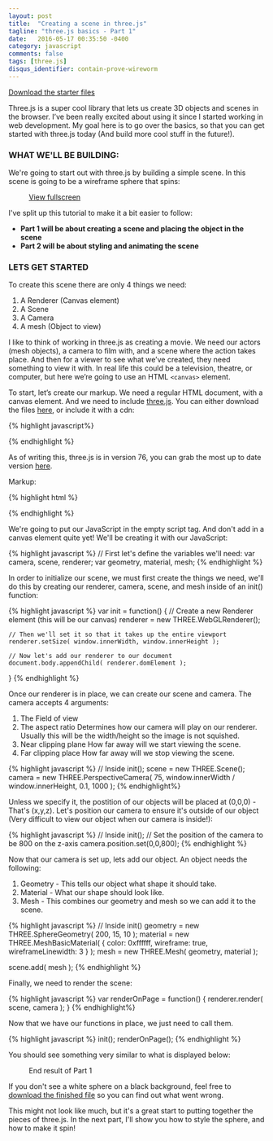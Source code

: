 ```yaml
---
layout: post
title:  "Creating a scene in three.js"
tagline: "three.js basics - Part 1"
date:   2016-05-17 00:35:50 -0400
category: javascript
comments: false
tags: [three.js]
disqus_identifier: contain-prove-wireworm
---
```


<p class="text-center download-link">
<a href="/assets/2016/05/three_js/downloads/part1/part_1_start.html" download="three_js_part1_start.html">Download the starter files</a>
</p>

Three.js is a super cool library that lets us create 3D objects and scenes in the browser. I’ve been really excited about using it since I started working in web development. My goal here is to go over the basics, so that you can get started with three.js today (And build more cool stuff in the future!). 

### WHAT WE'LL BE BUILDING:
We're going to start out with three.js by building a simple scene. 
In this scene is going to be a wireframe sphere that spins:  

<figure>
	<canvas id="demo"></canvas>
	<figcaption><a target="_blank" href="/assets/2016/05/three_js/demos/three_js_simple_scene_demo.html">View fullscreen</a></figcaption>
</figure>

I've split up this tutorial to make it a bit easier to follow:

- <strong>Part 1 will be about creating a scene and placing the object in the scene</strong>
- <strong>Part 2 will be about styling and animating the scene</strong>

### LETS GET STARTED

To create this scene there are only 4 things we need:  

1. A Renderer (Canvas element)
2. A Scene
3. A Camera 
4. A mesh (Object to view)

I like to think of working in three.js as creating a movie. We need our actors (mesh objects), a camera to film with, and a scene where the action takes place. And then for a viewer to see what we’ve created, they need something to view it with. In real life this could be a television, theatre, or computer, but here we’re going to use an HTML `<canvas>` element. 


To start, let’s create our markup. We need a regular HTML document, with a canvas element. And we need to include [three.js](http://threejs.org). You can either download the files [here](http://threejs.org/docs/index.html#Manual/Introduction/Creating_a_scene), or include it with a cdn: 

{% highlight javascript%}
<script src="https://cdnjs.cloudflare.com/ajax/libs/three.js/r76/three.min.js"></script>
{% endhighlight %}

As of writing this, three.js is in version 76, you can grab the most up to date version [here](https://cdnjs.com/libraries/three.js/). 

Markup: 

{% highlight html %}
<!DOCTYPE html>
<html lang="en">
<head>
  <meta charset="UTF-8">
  <title>Simple three.js scene</title>
</head>
<body>
  <script src="https://cdnjs.cloudflare.com/ajax/libs/three.js/r76/three.min.js"></script>
  <script></script>
</body>
</html>
{% endhighlight %}

We're going to put our JavaScript in the empty script tag. And don't add in a canvas element quite yet! We'll be creating it with our JavaScript: 

{% highlight javascript %}
// First let's define the variables we'll need: 
var camera, scene, renderer;
var geometry, material, mesh;
{% endhighlight %}

In order to initialize our scene, we must first create the things we need, we'll do this by creating our renderer, camera, scene, and mesh inside of an init() function:

{% highlight javascript %}
var init = function() {
	// Create a new Renderer element (this will be our canvas)
	renderer = new THREE.WebGLRenderer();

	// Then we'll set it so that it takes up the entire viewport
	renderer.setSize( window.innerWidth, window.innerHeight );

	// Now let's add our renderer to our document
	document.body.appendChild( renderer.domElement );	
}
{% endhighlight %}

Once our renderer is in place, we can create our scene and camera. The camera accepts 4 arguments:

1. The Field of view
2. The aspect ratio
	Determines how our camera will play on our renderer. Usually this will be the width/height so the image is not squished. 
3. Near clipping plane
	How far away will we start viewing the scene.
4. Far clipping place
	How far away will we stop viewing the scene. 

{% highlight javascript %}
// Inside init();
scene = new THREE.Scene();
camera = new THREE.PerspectiveCamera( 75, window.innerWidth / window.innerHeight, 0.1, 1000 );
{% endhighlight%}

Unless we specify it, the postition of our objects will be placed at (0,0,0) - That's (x,y,z). Let's position our camera to ensure it's outside of our object (Very difficult to view our object when our camera is inside!):

{% highlight javascript %}
// Inside init();
// Set the position of the camera to be 800 on the z-axis
camera.position.set(0,0,800);
{% endhighlight %}

Now that our camera is set up, lets add our object.
An object needs the following:

1. Geometry - This tells our object what shape it should take.
2. Material - What our shape should look like.
3. Mesh - This combines our geometry and mesh so we can add it to the scene. 


{% highlight javascript %}
// Inside init()
geometry = new THREE.SphereGeometry( 200, 15, 10 );
material = new THREE.MeshBasicMaterial( { color: 0xffffff, wireframe: true, wireframeLinewidth: 3 } );
mesh = new THREE.Mesh( geometry, material );

scene.add( mesh );
{% endhighlight %}

Finally, we need to render the scene: 

{% highlight javascript %}
var renderOnPage = function() {
	renderer.render( scene, camera );
}
{% endhighlight%}

Now that we have our functions in place, we just need to call them. 

{% highlight javascript %}
init();
renderOnPage();
{% endhighlight %}

You should see something very similar to what is displayed below: 

<figure>
	<canvas id="part1"></canvas>
	<figcaption>End result of Part 1</figcaption>
</figure>

If you don't see a white sphere on a black background, feel free to <a href="/assets/2016/05/three_js/downloads/part1/part_1_end.html" download="three_js_part1_end.html">download the finished file</a> so you can find out what went wrong. 

This might not look like much, but it's a great start to putting together the pieces of three.js. In the next part, I'll show you how to style the sphere, and how to make it spin!

<!-- ON TO PART 2 -->


<script src="https://cdnjs.cloudflare.com/ajax/libs/three.js/r76/three.min.js"></script>
<script>

	// var camera, scene, ratio, renderer, width;
	// var geometry, material, mesh;

	var Demo = {};

	Demo.camera;
	Demo.scene;
	Demo.renderer;
	Demo.width;
	Demo.geometry;
	Demo.material;
	Demo.mesh;

	Demo.init = function () {

		var my_canvas = document.getElementById('demo');

		if ( (window.innerWidth - 60) > 680 ) {
			width = 680;
		} else {
			width = window.innerWidth - 60;
		}

		Demo.renderer = new THREE.WebGLRenderer( { canvas: my_canvas } );
		Demo.renderer.setSize( width, window.innerHeight/2 );
		Demo.renderer.setClearColor( 0x7FFFD4 );

		Demo.camera = new THREE.PerspectiveCamera( 75, width / (window.innerHeight/2), 1, 2000 );
		Demo.camera.position.z = 800;

		Demo.scene = new THREE.Scene();

		Demo.geometry = new THREE.SphereGeometry( 300, 15, 10 );
		Demo.material = new THREE.MeshBasicMaterial( { color: 0xDDA0DD, wireframe: true, wireframeLinewidth: 2 } );

		Demo.mesh = new THREE.Mesh( Demo.geometry, Demo.material );
		
		Demo.scene.add( Demo.mesh );
	}

	Demo.animate = function() {

		requestAnimationFrame( Demo.animate );

		Demo.mesh.rotation.x = Date.now() * 0.0002;
		Demo.mesh.rotation.y = Date.now() * 0.001;

		Demo.renderer.render( Demo.scene, Demo.camera );

	}

	Demo.init();
	Demo.animate();

	Demo.debounce = function(func, wait, immediate) {
		var timeout;
		return function() {
			var context = this, args = arguments;
			var later = function() {
				timeout = null;
				if (!immediate) func.apply(context, args);
			};
			var callNow = immediate && !timeout;
			clearTimeout(timeout);
			timeout = setTimeout(later, wait);
			if (callNow) func.apply(context, args);
		};
	};

	Demo.canvasSize = Demo.debounce(function() {
		// All the taxing stuff you do

		if ( (window.innerWidth - 60) > 680 ) {
			width = 680;
		} else {
			width = window.innerWidth - 60;
		}

		
		camera.aspect= width / ( window.innerHeight/2 ) ;
		camera.updateProjectionMatrix();

		renderer.setSize( width, window.innerHeight/2 );

	}, 250);

	var Part1 = {};

	Part1.camera;
	Part1.scene;
	Part1.renderer;
	Part1.width;
	Part1.geometry;
	Part1.material;
	Part1.mesh;


	Part1.init = function () {

		var my_canvas = document.getElementById('part1');

		if ( (window.innerWidth - 60) > 680 ) {
			width = 680;
		} else {
			width = window.innerWidth - 60;
		}

		console.log(width);

		Part1.ratio = width / ( window.innerHeight/2 );

		Part1.renderer = new THREE.WebGLRenderer( { canvas: my_canvas } );
		Part1.renderer.setSize( width, window.innerHeight/2 );
		Part1.renderer.setClearColor( 0x000000 );

		Part1.camera = new THREE.PerspectiveCamera( 75, width / (window.innerHeight/2), 1, 2000 );
		Part1.camera.position.z = 800;

		Part1.scene = new THREE.Scene();

		Part1.geometry = new THREE.SphereGeometry( 300, 15, 10 );
		Part1.material = new THREE.MeshBasicMaterial( { color: 0xffffff } );

		Part1.mesh = new THREE.Mesh( Part1.geometry, Part1.material );
		
		Part1.scene.add( Part1.mesh );
	}



	Part1.renderOnPage = function () {

		Part1.renderer.render( Part1.scene, Part1.camera );

	}

	Part1.init();
	Part1.renderOnPage();

	Part1.debounce = function(func, wait, immediate) {
		var timeout;
		return function() {
			var context = this, args = arguments;
			var later = function() {
				timeout = null;
				if (!immediate) func.apply(context, args);
			};
			var callNow = immediate && !timeout;
			clearTimeout(timeout);
			timeout = setTimeout(later, wait);
			if (callNow) func.apply(context, args);
		};
	};

	Part1.canvasSize = Part1.debounce(function() {
		// All the taxing stuff you do

		if ( (window.innerWidth - 60) > 680 ) {
			width = 680;
		} else {
			width = window.innerWidth - 60;
		}

		
		Part1.camera.aspect= width / ( window.innerHeight/2 ) ;
		Part1.camera.updateProjectionMatrix();

		Part1.renderer.setSize( width, window.innerHeight/2 );

	}, 250);

	window.addEventListener('resize', Demo.canvasSize);
	window.addEventListener('resize', Part1.canvasSize);
</script>



